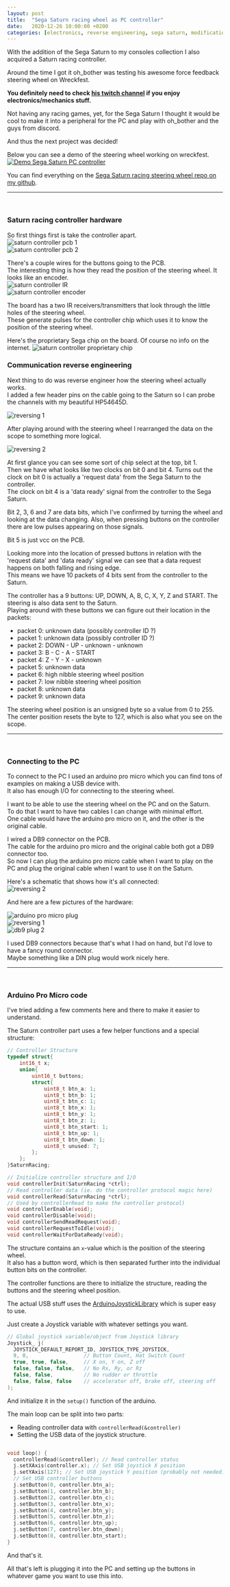 ```yaml
---
layout: post
title:  "Sega Saturn racing wheel as PC controller"
date:   2020-12-26 10:00:00 +0200
categories: [electronics, reverse engineering, sega saturn, modification]
---
```


With the addition of the Sega Saturn to my consoles collection I also acquired a Saturn racing controller.  

Around the time I got it oh_bother was testing his awesome force feedback steering wheel on Wreckfest.  

**You definitely need to check [his twitch channel](https://www.twitch.tv/oh_bother) if you enjoy electronics/mechanics stuff.**  

Not having any racing games, yet, for the Sega Saturn I thought it would be cool to make it into a peripheral for the PC and play with oh_bother and the guys from discord.  

And thus the next project was decided!  

Below you can see a demo of the steering wheel working on wreckfest.  
[![Demo Sega Saturn PC controller](https://img.youtube.com/vi/E5IDyN7Fv7s/0.jpg)](https://www.youtube.com/watch?v=E5IDyN7Fv7s)



You can find everything on the [Sega Saturn racing steering wheel repo on my github](https://github.com/pyroesp/Saturn-Racing-PC).  

*******************************
<br/>

### Saturn racing controller hardware

So first things first is take the controller apart.  
![saturn controller pcb 1](https://raw.githubusercontent.com/pyroesp/Saturn-Racing-PC/main/pics/Saturn%20Racing%20Controller%20PCB%201.jpg)  
![saturn controller pcb 2](https://raw.githubusercontent.com/pyroesp/Saturn-Racing-PC/main/pics/Saturn%20Racing%20Controller%20PCB%202.jpg)  

There's a couple wires for the buttons going to the PCB.  
The interesting thing is how they read the position of the steering wheel. It looks like an encoder.  
![saturn controller IR](https://raw.githubusercontent.com/pyroesp/Saturn-Racing-PC/main/pics/Saturn%20Racing%20Controller%20encoder%201.jpg)  
![saturn controller encoder](https://raw.githubusercontent.com/pyroesp/Saturn-Racing-PC/main/pics/Saturn%20Racing%20Controller%20encoder%202.jpg)  

The board has a two IR receivers/transmitters that look through the little holes of the steering wheel.  
These generate pulses for the controller chip which uses it to know the position of the steering wheel.

Here's the proprietary Sega chip on the board. Of course no info on the internet.
![saturn controller proprietary chip](https://raw.githubusercontent.com/pyroesp/Saturn-Racing-PC/main/pics/Saturn%20Racing%20Controller%20encoder%202.jpg)  

### Communication reverse engineering

Next thing to do was reverse engineer how the steering wheel actually works.  
I added a few header pins on the cable going to the Saturn so I can probe the channels with my beautiful HP54645D.

![reversing 1](https://raw.githubusercontent.com/pyroesp/Saturn-Racing-PC/main/pics/Saturn%20Racing%20Controller%20PCB%20Logic%20Analyzer%201.jpg)  

After playing around with the steering wheel I rearranged the data on the scope to something more logical.  

![reversing 2](https://raw.githubusercontent.com/pyroesp/Saturn-Racing-PC/main/pics/Saturn%20Racing%20Controller%20PCB%20Logic%20Analyzer%202.jpg)  

At first glance you can see some sort of chip select at the top, bit 1.  
Then we have what looks like two clocks on bit 0 and bit 4.
Turns out the clock on bit 0 is actually a 'request data' from the Sega Saturn to the controller.  
The clock on bit 4 is a 'data ready' signal from the controller to the Sega Saturn.  

Bit 2, 3, 6 and 7 are data bits, which I've confirmed by turning the wheel and looking at the data changing. Also, when pressing buttons on the controller there are low pulses appearing on those signals.  

Bit 5 is just vcc on the PCB.  


Looking more into the location of pressed buttons in relation with the 'request data' and 'data ready' signal we can see that a data request happens on both falling and rising edge.  
This means we have 10 packets of 4 bits sent from the controller to the Saturn.  

The controller has a 9 buttons: UP, DOWN, A, B, C, X, Y, Z and START. The steering is also data sent to the Saturn.  
Playing around with these buttons we can figure out their location in the packets:  

* packet 0: unknown data (possibly controller ID ?)  
* packet 1: unknown data (possibly controller ID ?)  
* packet 2: DOWN - UP - unknown - unknown  
* packet 3: B - C - A - START  
* packet 4: Z - Y - X - unknown  
* packet 5: unknown data  
* packet 6: high nibble steering wheel position  
* packet 7: low nibble steering wheel position  
* packet 8: unknown data  
* packet 9: unknown data  

The steering wheel position is an unsigned byte so a value from 0 to 255.  
The center position resets the byte to 127, which is also what you see on the scope.  

******************
<br/>

### Connecting to the PC

To connect to the PC I used an arduino pro micro which you can find tons of examples on making a USB device with.  
It also has enough I/O for connecting to the steering wheel.  

I want to be able to use the steering wheel on the PC and on the Saturn.  
To do that I want to have two cables I can change with minimal effort.  
One cable would have the arduino pro micro on it, and the other is the original cable.  

I wired a DB9 connector on the PCB.  
The cable for the arduino pro micro and the original cable both got a DB9 connector too.  
So now I can plug the arduino pro micro cable when I want to play on the PC and plug the original cable when I want to use it on the Saturn.  


Here's a schematic that shows how it's all connected:  
![reversing 2](https://raw.githubusercontent.com/pyroesp/Saturn-Racing-PC/main/arduino%20pro%20micro/Schematic/Schematic.png)  


And here are a few pictures of the hardware:  

![arduino pro micro plug](https://raw.githubusercontent.com/pyroesp/Saturn-Racing-PC/main/pics/Arduino%20Pro%20Micro%20cable.jpg)  
![reversing 1](https://raw.githubusercontent.com/pyroesp/Saturn-Racing-PC/main/pics/Saturn%20Racing%20Controller%20new%20wiring%202.jpg)  
![db9 plug 2](https://raw.githubusercontent.com/pyroesp/Saturn-Racing-PC/main/pics/Saturn%20Racing%20Controller%20new%20wiring%201.jpg)  

I used DB9 connectors because that's what I had on hand, but I'd love to have a fancy round connector.  
Maybe something like a DIN plug would work nicely here.  

******************
<br/>

### Arduino Pro Micro code

I've tried adding a few comments here and there to make it easier to understand.  

The Saturn controller part uses a few helper functions and a special structure:
```C
// Controller Structure
typedef struct{
    int16_t x;
    union{
        uint16_t buttons;
        struct{
            uint8_t btn_a: 1;
            uint8_t btn_b: 1;
            uint8_t btn_c: 1;
            uint8_t btn_x: 1;
            uint8_t btn_y: 1;
            uint8_t btn_z: 1;
            uint8_t btn_start: 1;
            uint8_t btn_up: 1;
            uint8_t btn_down: 1;
            uint8_t unused: 7;
        };
    };
}SaturnRacing;

// Initialize controller structure and I/O
void controllerInit(SaturnRacing *ctrl);
// Read controller data (ie. do the controller protocol magic here)
void controllerRead(SaturnRacing *ctrl);
// Used by controllerRead to make the controller protocol)
void controllerEnable(void);
void controllerDisable(void);
void controllerSendReadRequest(void);
void controllerRequestToIdle(void);
void controllerWaitForDataReady(void);
```

The structure contains an ```x```-value which is the position of the steering wheel.  
It also has a button word, which is then separated further into the individual button bits on the controller.

The controller functions are there to initialize the structure, reading the buttons and the steering wheel position.  


The actual USB stuff uses the [ArduinoJoystickLibrary](https://github.com/MHeironimus/ArduinoJoystickLibrary) which is super easy to use.  

Just create a Joystick variable with whatever settings you want.  
```C
// Global joystick variable/object from Joystick library
Joystick_ j(
  JOYSTICK_DEFAULT_REPORT_ID, JOYSTICK_TYPE_JOYSTICK,
  9, 0,                  // Button Count, Hat Switch Count
  true, true, false,     // X on, Y on, Z off
  false, false, false,   // No Rx, Ry, or Rz
  false, false,          // No rudder or throttle
  false, false, false    // accelerator off, brake off, steering off
);
```
And initialize it in the ```setup()``` function of the arduino.


The main loop can be split into two parts:  
* Reading controller data with ```controllerRead(&controller)```  
* Setting the USB data of the joystick structure.  

```C

void loop() {
  controllerRead(&controller); // Read controller status
  j.setXAxis(controller.x); // Set USB joystick X position
  j.setYAxis(127); // Set USB joystick Y position (probably not needed)
  // Set USB controller buttons
  j.setButton(0, controller.btn_a);
  j.setButton(1, controller.btn_b);
  j.setButton(2, controller.btn_c);
  j.setButton(3, controller.btn_x);
  j.setButton(4, controller.btn_y);
  j.setButton(5, controller.btn_z);
  j.setButton(6, controller.btn_up);
  j.setButton(7, controller.btn_down);
  j.setButton(8, controller.btn_start);
}
```

And that's it.  

All that's left is plugging it into the PC and setting up the buttons in whatever game you want to use this into.  

